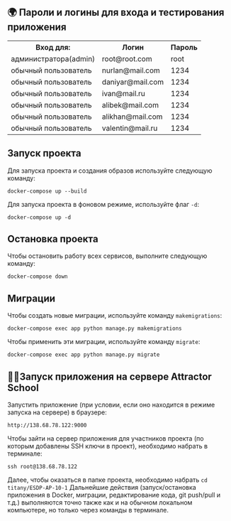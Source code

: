 ## 🌍 Пароли и логины для входа и тестирования приложения


<table>
    <tr>
        <th>Вход для:</th>
        <th>Логин</th>
        <th>Пароль</th>
    </tr>
    <tr>
        <td>администратора(admin)</td>
        <td>root@root.com</td>
        <td>root</td>
    </tr>
    <tr>
        <td>обычный пользователь</td>
        <td>nurlan@mail.com</td>
        <td>1234</td>
    </tr>
    <tr>
        <td>обычный пользователь</td>
        <td>daniyar@mail.com</td>
        <td>1234</td>
    </tr>
    <tr>
        <td>обычный пользователь</td>
        <td>ivan@mail.ru</td>
        <td>1234</td>
    </tr>
    <tr>
        <td>обычный пользователь</td>
        <td>alibek@mail.com</td>
        <td>1234</td>
    </tr>
    <tr>
        <td>обычный пользователь</td>
        <td>alikhan@mail.com</td>
        <td>1234</td>
    </tr>
    <tr>
        <td>обычный пользователь</td>
        <td>valentin@mail.ru</td>
        <td>1234</td>
    </tr>
</table>

## Запуск проекта

Для запуска проекта и создания образов используйте следующую команду:

`docker-compose up --build`

Для запуска проекта в фоновом режиме, используйте флаг `-d`:

`docker-compose up -d`


## Остановка проекта

Чтобы остановить работу всех сервисов, выполните следующую команду:

`docker-compose down`


## Миграции

Чтобы создать новые миграции, используйте команду `makemigrations`:

`docker-compose exec app python manage.py makemigrations`


Чтобы применить эти миграции, используйте команду `migrate`:

`docker-compose exec app python manage.py migrate`


## 🧑‍💻Запуск приложения на сервере Attractor School

Запустить приложение (при условии, если оно находится в режиме запуска на сервере) в браузере:
```
http://138.68.78.122:9000
```

Чтобы зайти на сервер приложения для участников проекта (по которым добавлены SSH ключи в проект), 
необходимо набрать в терминале:

```
ssh root@138.68.78.122
```
Далее, чтобы оказаться в папке проекта, необходимо набрать `cd titany/ESDP-AP-10-1`
Дальнейшие действия (запуск/остановка приложения в Docker, миграции, редактирование кода, git push/pull и т.д.)
выполняются точно также как и на обычном локальном компьютере, но только через команды в терминале.


